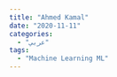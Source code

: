 ```yaml
---
title: "Ahmed Kamal"
date: "2020-11-11"
categories:
  - "عربي"
tags:
  - "Machine Learning ML"
---
```

